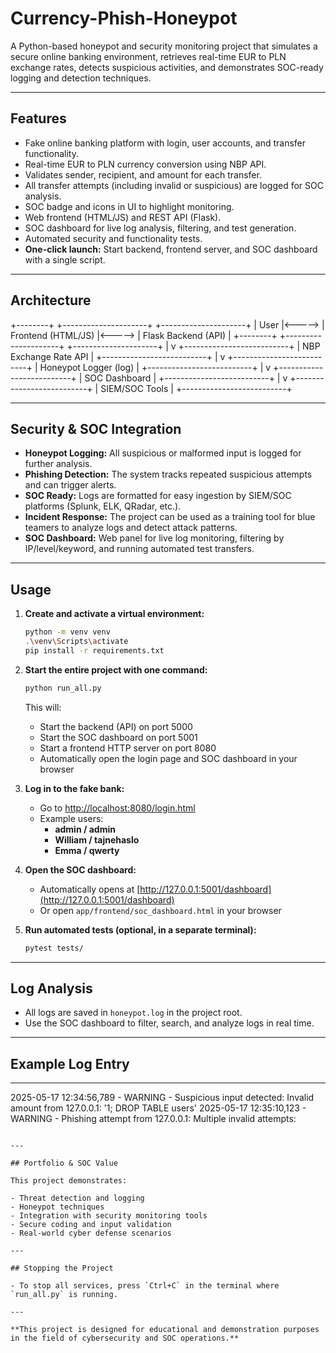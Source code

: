 # Currency-Phish-Honeypot

A Python-based honeypot and security monitoring project that simulates a secure online banking environment, retrieves real-time EUR to PLN exchange rates, detects suspicious activities, and demonstrates SOC-ready logging and detection techniques.

---

## Features

- Fake online banking platform with login, user accounts, and transfer functionality.
- Real-time EUR to PLN currency conversion using NBP API.
- Validates sender, recipient, and amount for each transfer.
- All transfer attempts (including invalid or suspicious) are logged for SOC analysis.
- SOC badge and icons in UI to highlight monitoring.
- Web frontend (HTML/JS) and REST API (Flask).
- SOC dashboard for live log analysis, filtering, and test generation.
- Automated security and functionality tests.
- **One-click launch:** Start backend, frontend server, and SOC dashboard with a single script.

---

## Architecture

+--------+        +---------------------+        +---------------------+
|  User  |<-----> | Frontend (HTML/JS)  |<-----> | Flask Backend (API) |
+--------+        +---------------------+        +---------------------+
                                                        |
                                                        v
                                            +--------------------------+
                                            | NBP Exchange Rate API    |
                                            +--------------------------+
                                                        |
                                                        v
                                            +--------------------------+
                                            | Honeypot Logger (log)    |
                                            +--------------------------+
                                                        |
                                                        v
                                            +--------------------------+
                                            | SOC Dashboard            |
                                            +--------------------------+
                                                        |
                                                        v
                                            +--------------------------+
                                            | SIEM/SOC Tools           |
                                            +--------------------------+

---

## Security & SOC Integration

- **Honeypot Logging:** All suspicious or malformed input is logged for further analysis.
- **Phishing Detection:** The system tracks repeated suspicious attempts and can trigger alerts.
- **SOC Ready:** Logs are formatted for easy ingestion by SIEM/SOC platforms (Splunk, ELK, QRadar, etc.).
- **Incident Response:** The project can be used as a training tool for blue teamers to analyze logs and detect attack patterns.
- **SOC Dashboard:** Web panel for live log monitoring, filtering by IP/level/keyword, and running automated test transfers.

---

## Usage

1. **Create and activate a virtual environment:**

   ```bash
   python -m venv venv
   .\venv\Scripts\activate
   pip install -r requirements.txt
   ```

2. **Start the entire project with one command:**

   ```bash
   python run_all.py
   ```

   This will:
   - Start the backend (API) on port 5000
   - Start the SOC dashboard on port 5001
   - Start a frontend HTTP server on port 8080
   - Automatically open the login page and SOC dashboard in your browser

3. **Log in to the fake bank:**
   - Go to [http://localhost:8080/login.html](http://localhost:8080/login.html)
   - Example users:
     - **admin / admin**
     - **William / tajnehaslo**
     - **Emma / qwerty**

4. **Open the SOC dashboard:**
   - Automatically opens at [http://127.0.0.1:5001/dashboard](http://127.0.0.1:5001/dashboard)
   - Or open `app/frontend/soc_dashboard.html` in your browser

5. **Run automated tests (optional, in a separate terminal):**

   ```bash
   pytest tests/
   ```

---

## Log Analysis

- All logs are saved in `honeypot.log` in the project root.
- Use the SOC dashboard to filter, search, and analyze logs in real time.

---

## Example Log Entry

---
2025-05-17 12:34:56,789 - WARNING - Suspicious input detected: Invalid amount from 127.0.0.1: '1; DROP TABLE users'
2025-05-17 12:35:10,123 - WARNING - Phishing attempt from 127.0.0.1: Multiple invalid attempts: <script>alert(1)</script>

```

---

## Portfolio & SOC Value

This project demonstrates:

- Threat detection and logging
- Honeypot techniques
- Integration with security monitoring tools
- Secure coding and input validation
- Real-world cyber defense scenarios

---

## Stopping the Project

- To stop all services, press `Ctrl+C` in the terminal where `run_all.py` is running.

---

**This project is designed for educational and demonstration purposes in the field of cybersecurity and SOC operations.**
